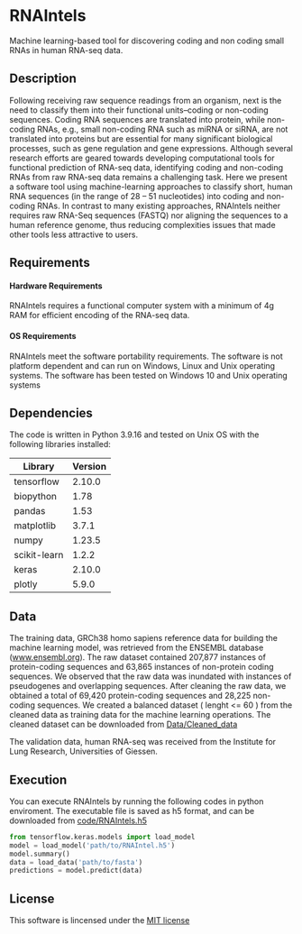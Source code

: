 # RNAIntels
Machine learning-based tool for discovering coding and non coding small RNAs in human RNA-seq data.
## Description
Following receiving raw sequence readings from an organism, next is the need to classify them into their functional units–coding or non-coding sequences. Coding RNA sequences are translated into protein, while non-coding RNAs, e.g., small non-coding RNA such as miRNA or siRNA, are not translated into proteins but are essential for many significant biological processes, such as gene regulation and gene expressions. Although several research efforts are geared towards developing computational tools for functional prediction of RNA-seq data, identifying coding and non-coding RNAs from raw RNA-seq data remains a challenging task. Here we present a software tool using machine-learning approaches to classify short, human RNA sequences (in the range of 28 – 51 nucleotides) into coding and non-coding RNAs. In contrast to many existing approaches, RNAIntels neither requires raw RNA-Seq sequences (FASTQ) nor aligning the sequences to a human reference genome, thus reducing complexities issues that made other tools less attractive to users.
## Requirements
#### Hardware Requirements
RNAIntels requires a  functional computer system with a minimum of 4g RAM for efficient encoding of the RNA-seq data.

#### OS Requirements
RNAIntels meet the software portability requirements. The software is not platform dependent and can run on Windows, Linux and Unix operating systems. The software has been tested on Windows 10 and Unix operating systems


## Dependencies
The code is written in Python 3.9.16 and tested on Unix OS with the following libraries installed:

Library | Version
--- | --- 
tensorflow | 2.10.0
biopython | 1.78
pandas | 1.53
matplotlib | 3.7.1
numpy | 1.23.5
scikit-learn| 1.2.2
keras | 2.10.0
plotly | 5.9.0


## Data
The training data, GRCh38 homo sapiens reference data for building the machine learning model, was retrieved from the ENSEMBL database (www.ensembl.org). The raw dataset contained 207,877 instances of protein-coding sequences and 63,865 instances of non-protein coding sequences. We observed that the raw data was inundated with instances of pseudogenes and overlapping sequences. After cleaning the raw data, we obtained a total of 69,420 protein-coding sequences and 28,225 non-coding sequences. We created a balanced dataset ( lenght <= 60 ) from the cleaned data  as training data for the machine learning operations. The cleaned dataset can be downloaded from  [Data/Cleaned_data](https://github.com/OASarumi/RNAIntels/tree/main/Data/Cleaned_dataset)

The validation data, human RNA-seq was received from the Institute for Lung Research, Universities of Giessen. 
## Execution
You can execute RNAIntels by running the following codes in python enviroment. The executable file is saved as h5 format, and can be downloaded from [code/RNAIntels.h5 ](https://github.com/OASarumi/RNAIntels/tree/main/Code/RNAIntels.h5)

```python
from tensorflow.keras.models import load_model
model = load_model('path/to/RNAIntel.h5')
model.summary()
data = load_data('path/to/fasta')
predictions = model.predict(data)
```
## License
This software is lincensed under the [MIT license](https://github.com/OASarumi/RNAIntels/blob/main/LICENSE)
